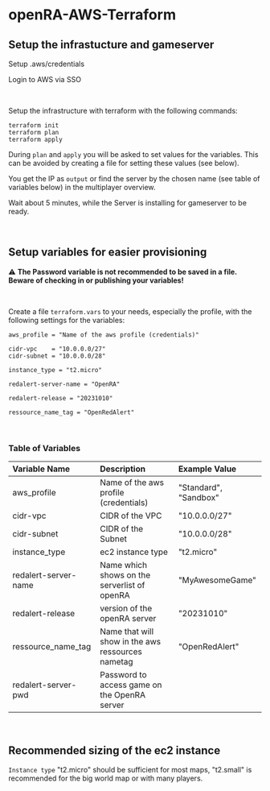 # openRA-AWS-Terraform

## Setup the infrastucture and gameserver

Setup .aws/credentials

Login to AWS via SSO

</br>

Setup the infrastructure with terraform with the following commands:

```
terraform init
terraform plan
terraform apply
```

During `plan` and `apply` you will be asked to set values for the variables. This can be avoided by creating a file for setting these values (see below).

You get the IP as `output` or find the server by the chosen name (see table of variables below) in the multiplayer overview.

Wait about 5 minutes, while the Server is installing for gameserver to be ready.

</br>

## Setup variables for easier provisioning

:warning: **The Password variable is not recommended to be saved in a file. Beware of checking in or publishing your variables!**

</br>

Create a file `terraform.vars` to your needs, especially the profile, with the following settings for the variables:

```
aws_profile = "Name of the aws profile (credentials)"

cidr-vpc    = "10.0.0.0/27"
cidr-subnet = "10.0.0.0/28"

instance_type = "t2.micro"

redalert-server-name = "OpenRA"

redalert-release = "20231010"

ressource_name_tag = "OpenRedAlert"
```

</br>

### Table of Variables

| Variable Name        | Description                                       | Example Value         |
| :------------------- | :------------------------------------------------ | :-------------------- |
| aws_profile          | Name of the aws profile (credentials)             | "Standard", "Sandbox" |
| cidr-vpc             | CIDR of the VPC                                   | "10.0.0.0/27"         |
| cidr-subnet          | CIDR of the Subnet                                | "10.0.0.0/28"         |
| instance_type        | ec2 instance type                                 | "t2.micro"            |
| redalert-server-name | Name which shows on the serverlist of openRA      | "MyAwesomeGame"       |
| redalert-release     | version of the openRA server                      | "20231010"            |
| ressource_name_tag   | Name that will show in the aws ressources nametag | "OpenRedAlert"        |
| redalert-server-pwd  | Password to access game on the OpenRA server      |                       |

</br>

## Recommended sizing of the ec2 instance

`Instance type` "t2.micro" should be sufficient for most maps, "t2.small" is recommended for the big world map or with many players.
